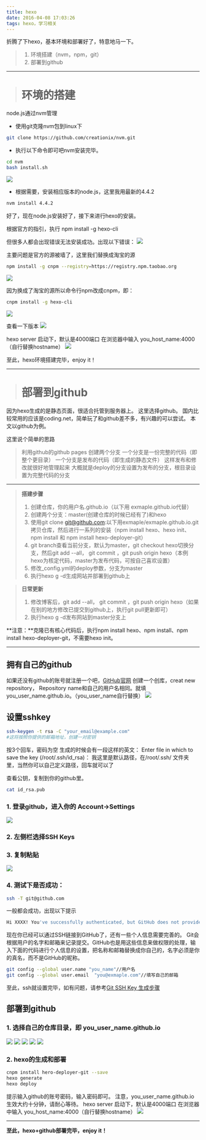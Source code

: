 ```yaml
---
title: hexo
date: 2016-04-08 17:03:26
tags: hexo，学习相关
---
```


折腾了下hexo，基本环境和部署好了，特意地马一下。

> 1. 环境搭建（nvm，npm，git）
> 2. 部署到github

***


># **环境的搭建** #

node.js通过nvm管理

- 使用git克隆nvm包到linux下

```bash
git clone https://github.com/creationix/nvm.git
```

- 执行以下命令即可吧nvm安装完毕。

```bash
cd nvm
bash install.sh
```
![](http://7xsuc5.com2.z0.glb.clouddn.com/image/hexo/p1.png)

- 根据需要，安装相应版本的node.js，这里我用最新的4.4.2
```bash
nvm install 4.4.2
```
好了，现在node.js安装好了，接下来进行hexo的安装。

根据官方的指引，执行 npm install -g hexo-cli

但很多人都会出现错误无法安装成功。出现以下错误：
![](http://7xsuc5.com2.z0.glb.clouddn.com/image/hexo/p2.png)

主要问题是官方的源被墙了，这里我们替换成淘宝的源
```bash
npm install -g cnpm --registry=https://registry.npm.taobao.org
```

![](http://7xsuc5.com2.z0.glb.clouddn.com/image/hexo/p3.png)

因为换成了淘宝的源所以命令行npm改成cnpm，即：
```bash
cnpm install -g hexo-cli
```
![](http://7xsuc5.com2.z0.glb.clouddn.com/image/hexo/p4.png)

查看一下版本
![](http://7xsuc5.com2.z0.glb.clouddn.com/image/hexo/p5.png)

hexo server 启动下，默认是4000端口
在浏览器中输入 you_host_name:4000（自行替换hostname）
![](http://7xsuc5.com2.z0.glb.clouddn.com/image/hexo/p6.jpg)

至此，hexo环境搭建完毕，enjoy it！

----------


># **部署到github** #

因为hexo生成的是静态页面，很适合托管到服务器上。
这里选择github。
国内比较常用的应该是coding.net，简单玩了和github差不多，有兴趣的可以尝试。
本文以github为例。

这里说个简单的思路

> 利用github的github pages
创建两个分支
一个分支是一份完整的代码（即整个更目录）
一个分支是发布的代码（即生成的静态文件）
这样发布和修改就很好地管理起来
大概就是deploy的分支设置为发布的分支，根目录设置为完整代码的分支

---

> **搭建步骤**
> 
>  1. 创建仓库，你的用户名.github.io（以下用 exmaple.github.io代替）
>  2. 创建两个分支：master(创建仓库的时候已经有了)和hexo
>  3. 使用git clone git@github.com:以下用exmaple/exmaple.github.io.git拷贝仓库，然后进行一系列的安装（npm
> install hexo、hexo init、npm install 和 npm install hexo-deployer-git）
>  4. git branch查看当前分支，默认为master，git checkout hexo切换分支，然后git add --all， git commit ，git push origin hexo（本例hexo为核定代码，master为发布代码，可按自己喜欢设置）
>  5. 修改_config.yml的deploy参数，分支为master
>  6. 执行hexo g -d生成网站并部署到github上


> **日常更新**
>  1. 修改博客后，git add --all， git commit ，git push origin hexo（如果在别的地方修改已提交到github上，执行git pull更新即可）
>  2. 执行hexo g -d发布网站到master分支上

**注意：**克隆已有核心代码后，执行npm install hexo、npm install、npm install hexo-deployer-git，不需要hexo init。


----------


## **拥有自己的github** ##

如果还没有github的账号就注册一个吧，[GitHub官网](http://www.github.com)
创建一个创库，creat new repository，
Repository name和自己的用户名相同。就填you_user_name.github.io。（you_user_name自行替换）
![](http://7xsuc5.com2.z0.glb.clouddn.com/image/hexo/p10.png)

## **设置sshkey** ##
```bash
ssh-keygen -t rsa -C "your_email@example.com"
#这将按照你提供的邮箱地址，创建一对密钥
```
按3个回车，密码为空
生成的时候会有一段这样的英文：
Enter file in which to save the key (/root/.ssh/id_rsa)：
我这里是默认路径，在/root/.ssh/ 文件夹里，当然你可以自己定义路径，回车就可以了

查看公钥，复制到你的github里。
```bash
cat id_rsa.pub
```

### **1. 登录github，进入你的 Account->Settings** ###

 ![](http://7xsuc5.com2.z0.glb.clouddn.com/image/hexo/p7.jpg)

###  **2. 左侧栏选择SSH Keys** ###

###  **3. 复制粘贴** ###

 ![](http://7xsuc5.com2.z0.glb.clouddn.com/image/hexo/p8.jpg)

###  **4. 测试下是否成功：** ###

```bash
ssh -T git@github.com
```
一般都会成功，出现以下提示
```bash
Hi XXXX! You've successfully authenticated, but GitHub does not provide shell access.
```

现在你已经可以通过SSH链接到GitHub了，还有一些个人信息需要完善的。
Git会根据用户的名字和邮箱来记录提交。GitHub也是用这些信息来做权限的处理，输入下面的代码进行个人信息的设置，把名称和邮箱替换成你自己的，名字必须是你的真名，而不是GitHub的昵称。
```bash
git config --global user.name "you_name"//用户名
git config --global user.email  "you@exmaple.com"//填写自己的邮箱
```
至此，ssh就设置完毕，如有问题，请参考[Git SSH Key 生成步骤](http://blog.csdn.net/hustpzb/article/details/8230454/)

## **部署到github** ##

### **1. 选择自己的仓库目录，即 you_user_name.github.io** ###

![](http://7xsuc5.com2.z0.glb.clouddn.com/image/hexo/p9.png)
![](http://7xsuc5.com2.z0.glb.clouddn.com/image/hexo/p11.png)
![](http://7xsuc5.com2.z0.glb.clouddn.com/image/hexo/p12.png)
![](http://7xsuc5.com2.z0.glb.clouddn.com/image/hexo/p13.png)
![](http://7xsuc5.com2.z0.glb.clouddn.com/image/hexo/p14.png)

###  **2. hexo的生成和部署** ###

 ```bash
cnpm install hero-deployer-git --save
hexo generate
hexo deploy
 ```
提示输入github的账号密码，输入密码即可。
注意，you_user_name.github.io 生效大约十分钟，请耐心等待。
hexo server 启动下，默认是4000端口
在浏览器中输入 you_host_name:4000（自行替换hostname）
![](http://7xsuc5.com2.z0.glb.clouddn.com/image/hexo/p15.jpg)


----------


**至此，hexo+github部署完毕，enjoy it！**